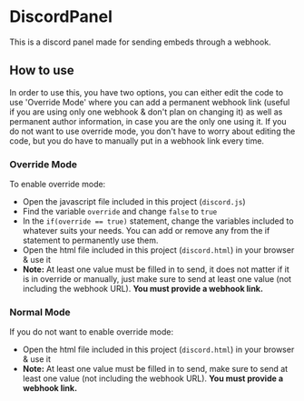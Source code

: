 # DiscordPanel
This is a discord panel made for sending embeds through a webhook.

## How to use ##
In order to use this, you have two options, you can either edit the code to use 'Override Mode' where you can add a permanent webhook link (useful if you are using only one webhook & don't  plan on changing it) as well as permanent author information, in case you are the only one using it. If you do not want to use override mode, you don't have to worry about editing the code, but you do have to manually put in a webhook link every time.

### Override Mode ###
To enable override mode:
- Open the javascript file included in this project (`discord.js`)
- Find the variable `override` and change `false` to `true`
- In the `if(override == true)` statement, change the variables included to whatever suits your needs. You can add or remove any from the if statement to permanently use them.
- Open the html file included in this project (`discord.html`) in your browser & use it
- **Note:** At least one value must be filled in to send, it does not matter if it is in override or manually, just make sure to send at least one value (not including the webhook URL). **You must provide a webhook link.**

### Normal Mode ###
If you do not want to enable override mode:
- Open the html file included in this project (`discord.html`) in your browser & use it
- **Note:** At least one value must be filled in to send, make sure to send at least one value (not including the webhook URL). **You must provide a webhook link.**
